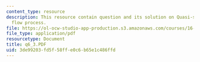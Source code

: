 ```yaml
---
content_type: resource
description: This resource contain question and its solution on Quasi-static steady
  flow process.
file: https://ol-ocw-studio-app-production.s3.amazonaws.com/courses/16-01-unified-engineering-i-ii-iii-iv-fall-2005-spring-2006/3de99203fd5f58ffe0c6b65e1c486ffd_q6_3.PDF
file_type: application/pdf
resourcetype: Document
title: q6_3.PDF
uid: 3de99203-fd5f-58ff-e0c6-b65e1c486ffd
---
```

